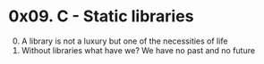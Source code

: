 0x09. C - Static libraries
=============================

0. A library is not a luxury but one of the necessities of life
1. Without libraries what have we? We have no past and no future

